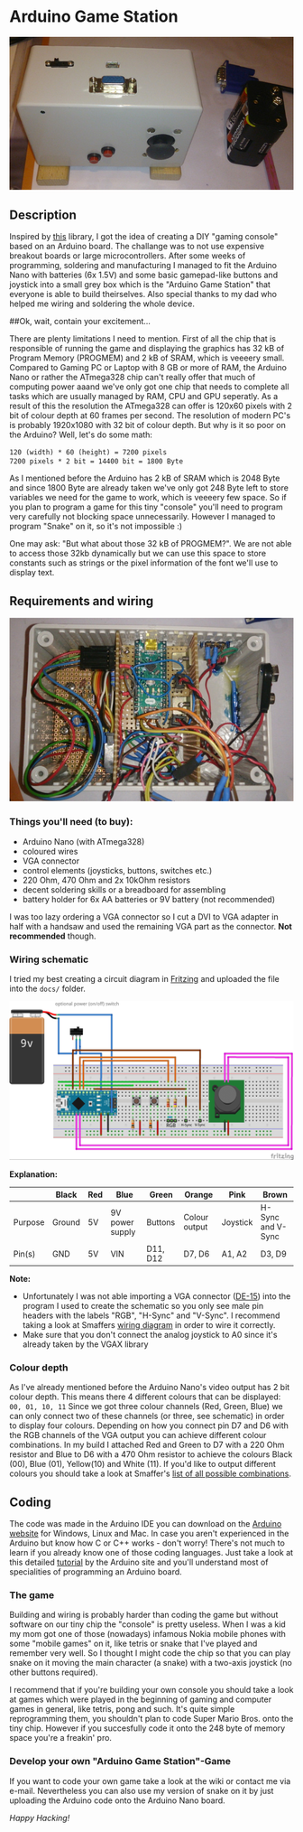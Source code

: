 # Arduino Game Station

![Finished Arduino Game Staion](./docs/photo_case.jpg)

## Description

Inspired by [this](https://github.com/smaffer/vgax) library, I got the idea of creating a DIY "gaming console" based on an Arduino board. The challange was to not use expensive breakout boards or large microcontrollers. After some weeks of programming, soldering and manufacturing I managed to fit the Arduino Nano with batteries (6x 1.5V) and some basic gamepad-like buttons and joystick into a small grey box which is the "Arduino Game Station" that everyone is able to build theirselves.
Also special thanks to my dad who helped me wiring and soldering the whole device.

##Ok, wait, contain your excitement...

There are plenty limitations I need to mention. First of all the chip that is responsible of running the game and displaying the graphics has 32 kB of Program Memory (PROGMEM) and 2 kB of SRAM, which is veeeery small. Compared to Gaming PC or Laptop with 8 GB or more of RAM, the Arduino Nano or rather the ATmega328 chip can't really offer that much of computing power aaand we've only got one chip that needs to complete all tasks which are usually managed by RAM, CPU and GPU seperatly.
As a result of this the resolution the ATmega328 can offer is 120x60 pixels with 2 bit of colour depth at 60 frames per second. The resolution of modern PC's is probably 1920x1080 with 32 bit of colour depth.
But why is it so poor on the Arduino? Well, let's do some math:

```
120 (width) * 60 (height) = 7200 pixels
7200 pixels * 2 bit = 14400 bit = 1800 Byte
```

As I mentioned before the Arduino has 2 kB of SRAM which is 2048 Byte and since 1800 Byte are already taken we've only got 248 Byte left to store variables we need for the game to work, which is veeeery few space. So if you plan to program a game for this tiny "console" you'll need to program very carefully not blocking space unnecessarily. However I managed to program "Snake" on it, so it's not impossible :)

One may ask: "But what about those 32 kB of PROGMEM?". We are not able to access those 32kb dynamically but we can use this space to store constants such as strings or the pixel information of the font we'll use to display text.

## Requirements and wiring

![What a mess :D](./docs/photo_wiring.jpg)

### Things you'll need (to buy):

- Arduino Nano (with ATmega328)
- coloured wires
- VGA connector
- control elements (joysticks, buttons, switches etc.)
- 220 Ohm, 470 Ohm and 2x 10kOhm resistors
- decent soldering skills or a breadboard for assembling
- battery holder for 6x AA batteries or 9V battery (not recommended)

I was too lazy ordering a VGA connector so I cut a DVI to VGA adapter in half with a handsaw and used the remaining VGA part as the connector. **Not recommended** though.

### Wiring schematic

I tried my best creating a circuit diagram in [Fritzing](http://fritzing.org/home/) and uploaded the file into the `docs/` folder.

![asd](./docs/wiring.jpg)

__Explanation:__

|         | Black  | Red  | Blue            | Green    | Orange        | Pink     | Brown            |
| ------- | ------ | ---- | --------------- | -------- | ------------- | -------- | ---------------- |
| Purpose | Ground | 5V   | 9V power supply | Buttons  | Colour output | Joystick | H-Sync and V-Sync |
| Pin(s)    | GND    | 5V   | VIN             | D11, D12 | D7, D6        | A1, A2   | D3, D9            |



__Note:__
- Unfortunately I was not able importing a VGA connector ([DE-15](https://en.wikipedia.org/wiki/VGA_connector)) into the program I used to create the schematic so you only see male pin headers with the labels "RGB", "H-Sync" and "V-Sync". I recommend taking a look at Smaffers [wiring diagram](https://github.com/smaffer/vgax/blob/master/docs/wire0.png) in order to wire it correctly.
- Make sure that you don't connect the analog joystick to A0 since it's already taken by the VGAX library

### Colour depth

As I've already mentioned before the Arduino Nano's video output has 2 bit colour depth. This means there 4 different colours that can be displayed: `00, 01, 10, 11`
Since we got three colour channels (Red, Green, Blue) we can only connect two of these channels (or three, see schematic) in order to display four colours. Depending on how you connect pin D7 and D6 with the RGB channels of the VGA output you can achieve different colour combinations. In my build I attached Red and Green to D7 with a 220 Ohm resistor and Blue to D6 with a 470 Ohm resistor to achieve the colours Black (00), Blue (01), Yellow(10) and White (11).
If you'd like to output different colours you should take a look at Smaffer's [list of all possible combinations](https://github.com/smaffer/vgax#4-colors).

## Coding

The code was made in the Arduino IDE you can download on the [Arduino website](https://www.arduino.cc/) for Windows, Linux and Mac. In case you aren't experienced in the Arduino but know how C or C++ works - don't worry! There's not much to learn if you already know one of those coding languages. Just take a look at this detailed [tutorial](https://www.arduino.cc/en/Tutorial/Blink) by the Arduino site and you'll understand most of specialities of programming an Arduino board.

### The game

Building and wiring is probably harder than coding the game but without software on our tiny chip the "console" is pretty useless. When I was a kid my mom got one of those (nowadays) infamous Nokia mobile phones with some "mobile games" on it, like tetris or snake that I've played and remember very well. So I thought I might code the chip so that you can play snake on it moving the main character (a snake) with a  two-axis joystick (no other buttons required).

I recommend that if you're building your own console you should take a look at games which were played in the beginning of gaming and computer games in general, like tetris, pong and such. It's quite simple reprogramming them, you shouldn't plan to code Super Mario Bros. onto the tiny chip. However if you succesfully code it onto the 248 byte of memory space you're a freakin' pro.

### Develop your own "Arduino Game Station"-Game

If you want to code your own game take a look at the wiki or contact me via e-mail. Nevertheless you can also use my version of snake on it by just uploading the Arduino code onto the Arduino Nano board.

_Happy Hacking!_















